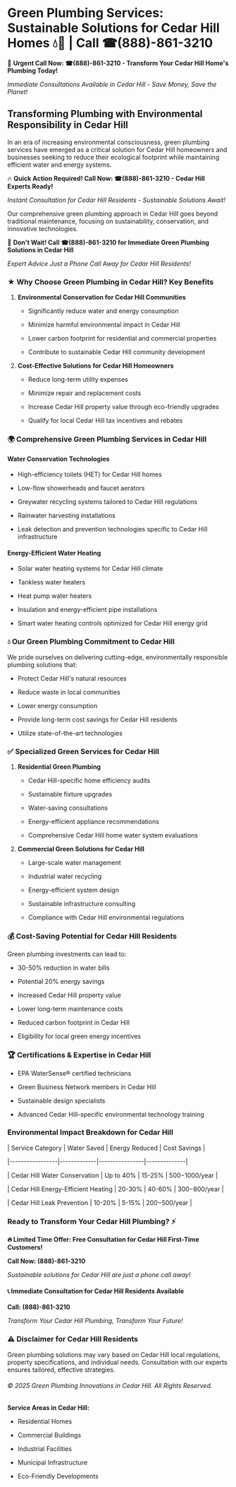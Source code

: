 # Green Plumbing Services: Sustainable Solutions for Cedar Hill Homes 💧🌿 | Call ☎(888)-861-3210

🚨 **Urgent Call Now: ☎(888)-861-3210 - Transform Your Cedar Hill Home's Plumbing Today!**
*Immediate Consultations Available in Cedar Hill - Save Money, Save the Planet!*

## Transforming Plumbing with Environmental Responsibility in Cedar Hill

In an era of increasing environmental consciousness, green plumbing services have emerged as a critical solution for Cedar Hill homeowners and businesses seeking to reduce their ecological footprint while maintaining efficient water and energy systems. 

🔥 **Quick Action Required! Call Now: ☎(888)-861-3210 - Cedar Hill Experts Ready!**
*Instant Consultation for Cedar Hill Residents - Sustainable Solutions Await!*

Our comprehensive green plumbing approach in Cedar Hill goes beyond traditional maintenance, focusing on sustainability, conservation, and innovative technologies.

🚨 **Don't Wait! Call ☎(888)-861-3210 for Immediate Green Plumbing Solutions in Cedar Hill**
*Expert Advice Just a Phone Call Away for Cedar Hill Residents!*

### ★ Why Choose Green Plumbing in Cedar Hill? Key Benefits

1. **Environmental Conservation for Cedar Hill Communities** 
   - Significantly reduce water and energy consumption
   - Minimize harmful environmental impact in Cedar Hill
   - Lower carbon footprint for residential and commercial properties
   - Contribute to sustainable Cedar Hill community development

2. **Cost-Effective Solutions for Cedar Hill Homeowners** 
   - Reduce long-term utility expenses
   - Minimize repair and replacement costs
   - Increase Cedar Hill property value through eco-friendly upgrades
   - Qualify for local Cedar Hill tax incentives and rebates

### 🌍 Comprehensive Green Plumbing Services in Cedar Hill

#### Water Conservation Technologies
- High-efficiency toilets (HET) for Cedar Hill homes
- Low-flow showerheads and faucet aerators
- Greywater recycling systems tailored to Cedar Hill regulations
- Rainwater harvesting installations
- Leak detection and prevention technologies specific to Cedar Hill infrastructure

#### Energy-Efficient Water Heating
- Solar water heating systems for Cedar Hill climate
- Tankless water heaters
- Heat pump water heaters
- Insulation and energy-efficient pipe installations
- Smart water heating controls optimized for Cedar Hill energy grid

### 💧 Our Green Plumbing Commitment to Cedar Hill

We pride ourselves on delivering cutting-edge, environmentally responsible plumbing solutions that:
- Protect Cedar Hill's natural resources
- Reduce waste in local communities
- Lower energy consumption
- Provide long-term cost savings for Cedar Hill residents
- Utilize state-of-the-art technologies

### ✅ Specialized Green Services for Cedar Hill

1. **Residential Green Plumbing**
   - Cedar Hill-specific home efficiency audits
   - Sustainable fixture upgrades
   - Water-saving consultations
   - Energy-efficient appliance recommendations
   - Comprehensive Cedar Hill home water system evaluations

2. **Commercial Green Solutions for Cedar Hill**
   - Large-scale water management
   - Industrial water recycling
   - Energy-efficient system design
   - Sustainable infrastructure consulting
   - Compliance with Cedar Hill environmental regulations

### 💰 Cost-Saving Potential for Cedar Hill Residents

Green plumbing investments can lead to:
- 30-50% reduction in water bills
- Potential 20% energy savings
- Increased Cedar Hill property value
- Lower long-term maintenance costs
- Reduced carbon footprint in Cedar Hill
- Eligibility for local green energy incentives

### 🏆 Certifications & Expertise in Cedar Hill

- EPA WaterSense® certified technicians
- Green Business Network members in Cedar Hill
- Sustainable design specialists
- Advanced Cedar Hill-specific environmental technology training

### Environmental Impact Breakdown for Cedar Hill

| Service Category | Water Saved | Energy Reduced | Cost Savings |
|-----------------|-------------|----------------|--------------|
| Cedar Hill Water Conservation | Up to 40% | 15-25% | $500-$1000/year |
| Cedar Hill Energy-Efficient Heating | 20-30% | 40-60% | $300-$800/year |
| Cedar Hill Leak Prevention | 10-20% | 5-15% | $200-$500/year |

### Ready to Transform Your Cedar Hill Plumbing? ⚡

**🔥 Limited Time Offer: Free Consultation for Cedar Hill First-Time Customers!**

**Call Now: (888)-861-3210**
*Sustainable solutions for Cedar Hill are just a phone call away!*

#### 📞 Immediate Consultation for Cedar Hill Residents Available

**Call: (888)-861-3210**
*Transform Your Cedar Hill Plumbing, Transform Your Future!*

### ⚠️ Disclaimer for Cedar Hill Residents

Green plumbing solutions may vary based on Cedar Hill local regulations, property specifications, and individual needs. Consultation with our experts ensures tailored, effective strategies.

###### © 2025 Green Plumbing Innovations in Cedar Hill. All Rights Reserved.

**Service Areas in Cedar Hill:** 
- Residential Homes
- Commercial Buildings
- Industrial Facilities
- Municipal Infrastructure
- Eco-Friendly Developments